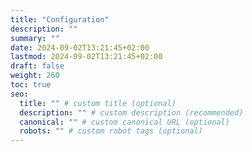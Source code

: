 ```yaml
---
title: "Configuration"
description: ""
summary: ""
date: 2024-09-02T13:21:45+02:00
lastmod: 2024-09-02T13:21:45+02:00
draft: false
weight: 260
toc: true
seo:
  title: "" # custom title (optional)
  description: "" # custom description (recommended)
  canonical: "" # custom canonical URL (optional)
  robots: "" # custom robot tags (optional)
---
```

